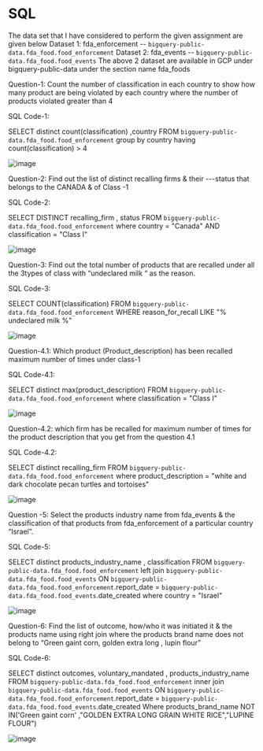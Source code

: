# SQL

The data set that I have considered to perform the given assignment are given below 
Dataset 1: fda_enforcement -- `bigquery-public-data.fda_food.food_enforcement`
Dataset 2: fda_events -- `bigquery-public-data.fda_food.food_events`
The above 2 dataset are available in GCP under bigquery-public-data under the section name fda_foods

Question-1:
Count the number of classification in each country   to show how many product are being violated by each country where the number of products violated greater than  4

SQL Code-1:

SELECT distinct count(classification) ,country
FROM `bigquery-public-data.fda_food.food_enforcement` 
group by country
having count(classification) > 4

![image](https://user-images.githubusercontent.com/89524685/131256847-a73e7157-db6d-45e4-82d2-211dd1a15a11.png)



Question-2:
Find out the list of distinct recalling firms & their ---status that belongs to the CANADA & of Class -1

SQL Code-2:

SELECT DISTINCT recalling_firm , status
 FROM `bigquery-public-data.fda_food.food_enforcement` 
 where country = "Canada" AND classification = "Class I"
 
 ![image](https://user-images.githubusercontent.com/89524685/131256917-b4b875cb-f7cb-4414-af47-fba0e1826456.png)



Question-3:
Find out the total number of products that are recalled under all the 3types of class with “undeclared milk “ as the reason.

SQL Code-3:

SELECT COUNT(classification)
FROM `bigquery-public-data.fda_food.food_enforcement` 
WHERE reason_for_recall LIKE "% undeclared milk %"

![image](https://user-images.githubusercontent.com/89524685/131256947-ee9ef2ef-e79c-4d70-9b95-bb8d635a7268.png)




Question-4.1:
Which product (Product_description) has been recalled maximum number of times under class-1

SQL Code-4.1:

SELECT distinct  max(product_description) 
 FROM `bigquery-public-data.fda_food.food_enforcement` 
where classification = "Class I"

![image](https://user-images.githubusercontent.com/89524685/131256967-69f710c4-6542-4090-a5ba-674a23b45644.png)





Question-4.2:
which firm has be recalled for maximum number of times for the product description that you get from the question 4.1

SQL Code-4.2: 

SELECT distinct recalling_firm
FROM `bigquery-public-data.fda_food.food_enforcement` 
where product_description = "white and dark chocolate pecan turtles and tortoises"

![image](https://user-images.githubusercontent.com/89524685/131256989-324d6ee0-a4f2-4256-937d-5dcb7062a383.png)



Question -5:
Select the products industry name from fda_events & the classification of that products from fda_enforcement of a particular country “Israel”. 

SQL Code-5:

SELECT  distinct products_industry_name , classification
FROM `bigquery-public-data.fda_food.food_enforcement`
left join `bigquery-public-data.fda_food.food_events`
ON `bigquery-public-data.fda_food.food_enforcement`.report_date = `bigquery-public-data.fda_food.food_events`.date_created
where country = "Israel"

![image](https://user-images.githubusercontent.com/89524685/131257021-56ba8991-d756-4751-b40f-6e63ffc0ea94.png)



Question-6:
Find the list of outcome, how/who it was initiated it & the products name using right join where the products brand name does not belong to “Green gaint corn, golden extra long , lupin flour”

SQL Code-6:

SELECT  distinct  outcomes,  voluntary_mandated , products_industry_name
FROM `bigquery-public-data.fda_food.food_enforcement`
inner join `bigquery-public-data.fda_food.food_events`
ON `bigquery-public-data.fda_food.food_enforcement`.report_date = `bigquery-public-data.fda_food.food_events`.date_created
Where products_brand_name  NOT IN('Green gaint corn' ,"GOLDEN EXTRA LONG GRAIN WHITE RICE","LUPINE FLOUR") 

![image](https://user-images.githubusercontent.com/89524685/131257037-e06be409-691e-42bd-9363-a735d53d2990.png)





